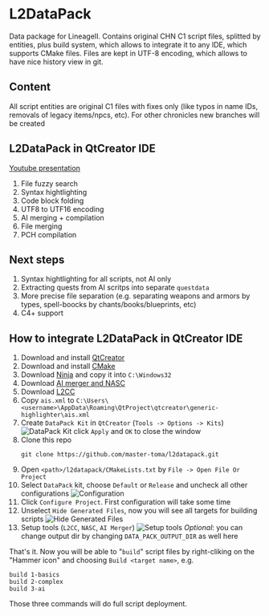 # L2DataPack
Data package for LineageII. Contains original CHN C1 script files, splitted by entities, plus build system, which allows to integrate it to any IDE, which supports CMake files. Files are kept in UTF-8 encoding, which allows to have nice history view in git.

## Content
All script entities are original C1 files with fixes only (like typos in name IDs, removals of legacy items/npcs, etc).
For other chronicles new branches will be created

## L2DataPack in QtCreator IDE
[Youtube presentation](https://www.youtube.com/watch?v=K6QPWLvnduc&feature=youtu.be)
1. File fuzzy search
2. Syntax hightlighting
3. Code block folding
4. UTF8 to UTF16 encoding
5. AI merging + compilation
6. File merging
7. PCH compilation

## Next steps
1. Syntax hightlighting for all scripts, not AI only
2. Extracting quests from AI scritps into separate `questdata`
3. More precise file separation (e.g. separating weapons and armors by types, spell-boocks by chants/books/blueprints, etc)
4. C4+ support

## How to integrate L2DataPack in QtCreator IDE
1. Download and install [QtCreator](https://download.qt.io/official_releases/qtcreator/4.10/4.10.1/qt-creator-opensource-windows-x86_64-4.10.1.exe)
2. Download and install [CMake](https://github.com/Kitware/CMake/releases/download/v3.16.0-rc3/cmake-3.16.0-rc3-win64-x64.msi)
3. Download [Ninja](https://github.com/ninja-build/ninja/releases/download/v1.9.0/ninja-win.zip) and copy it into `C:\Windows32`
4. Download [AI merger and NASC](https://drive.google.com/drive/u/1/folders/1ETtuXnaO4RYle9mq_iT1FwCamkF85G-h)
5. Download [L2CC](https://drive.google.com/drive/u/1/folders/1MXRThY9Cizp7t8wwIT7XMgQoTQFjzNSq)
6. Copy `ais.xml` to `C:\Users\<username>\AppData\Roaming\QtProject\qtcreator\generic-highlighter\ais.xml`
7. Create `DataPack Kit` in `QtCreator` (`Tools -> Options -> Kits`)
![DataPack Kit](https://github.com/master-toma/l2datapack/blob/master/imgs/configure-data-pack-kit.png?raw=true)
click `Apply` and `OK` to close the window
8. Clone this repo
   ```
   git clone https://github.com/master-toma/l2datapack.git
   ```
9. Open `<path>/l2datapack/CMakeLists.txt` by `File -> Open File Or Project`
10. Select `DataPack` kit, choose `Default` or `Release` and uncheck all other configurations
![Configuration](https://github.com/master-toma/l2datapack/blob/master/imgs/data-pack-kit.png?raw=true)
11. Click `Configure Project`. First configuration will take some time
12. Unselect `Hide Generated Files`, now you will see all targets for building scripts
![Hide Generated Files](https://github.com/master-toma/l2datapack/blob/master/imgs/hidegen.png?raw=true)
13. Setup tools (`L2CC`, `NASC`, `AI Merger`)
![Setup tools](https://github.com/master-toma/l2datapack/blob/master/imgs/tools.png?raw=true)
*Optional*: you can change output dir by changing `DATA_PACK_OUTPUT_DIR` as well here

That's it. Now you will be able to "`build`" script files by right-cliking on the "Hammer icon" and choosing `Build <target name>`, e.g.
```
build 1-basics
build 2-complex
build 3-ai
```
Those three commands will do full script deployment.


